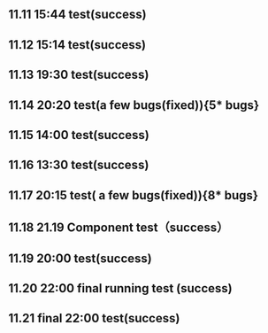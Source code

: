 11.11 15:44 test(success)
-------------

11.12 15:14 test(success)
-------------

11.13  19:30 test(success)
-------------

11.14 20:20 test(a few bugs(fixed)){5* bugs}
------------

11.15 14:00 test(success)
------------

11.16 13:30 test(success)
------------

11.17 20:15 test( a few bugs(fixed)){8* bugs}
--------------

11.18 21.19  Component test（success）
------------

11.19 20:00 test(success) 
------------

11.20 22:00 final running test (success)
------------

11.21 final 22:00  test(success)
------------
